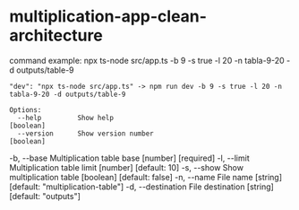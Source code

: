 # multiplication-app-clean-architecture


command example:
    npx ts-node src/app.ts -b 9 -s true -l 20 -n tabla-9-20 -d outputs/table-9

    "dev": "npx ts-node src/app.ts" -> npm run dev -b 9 -s true -l 20 -n tabla-9-20 -d outputs/table-9

    Options:
      --help         Show help                                         [boolean]
      --version      Show version number                               [boolean]
  -b, --base         Multiplication table base               [number] [required]
  -l, --limit        Multiplication table limit           [number] [default: 10]
  -s, --show         Show multiplication table        [boolean] [default: false]
  -n, --name         File name        [string] [default: "multiplication-table"]
  -d, --destination  File destination              [string] [default: "outputs"]